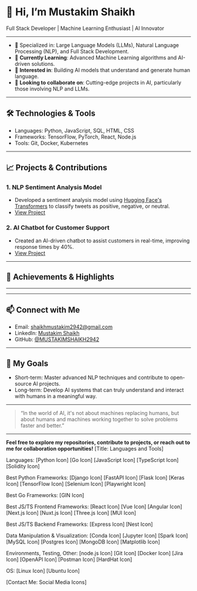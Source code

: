 # 👋 Hi, I’m Mustakim Shaikh

Full Stack Developer | Machine Learning Enthusiast | AI Innovator

---

- 🌟 Specialized in: Large Language Models (LLMs), Natural Language Processing (NLP), and Full Stack Development.
- 🌱 **Currently Learning**: Advanced Machine Learning algorithms and AI-driven solutions.
- 👀 **Interested in**: Building AI models that understand and generate human language.
- 💞️ **Looking to collaborate on**: Cutting-edge projects in AI, particularly those involving NLP and LLMs.

---

## 🛠️ Technologies & Tools
- Languages: Python, JavaScript, SQL, HTML, CSS
- Frameworks: TensorFlow, PyTorch, React, Node.js
- Tools: Git, Docker, Kubernetes

---

## 📈 Projects & Contributions
### 1. NLP Sentiment Analysis Model
- Developed a sentiment analysis model using [Hugging Face's Transformers](https://github.com/huggingface/transformers) to classify tweets as positive, negative, or neutral.
- [View Project](https://github.com/MUSTAKIMSHAIKH2942/Sentiment-Analysis-Model)

### 2. AI Chatbot for Customer Support
- Created an AI-driven chatbot to assist customers in real-time, improving response times by 40%.
- [View Project](https://github.com/MUSTAKIMSHAIKH2942/AI-Chatbot)

---

## 🌟 Achievements & Highlights
---


---

## 📫 Connect with Me
- Email: shaikhmustakim2942@gmail.com
- LinkedIn: [Mustakim Shaikh](https://www.linkedin.com/in/mustakimshaikh2942)
- GitHub: [@MUSTAKIMSHAIKH2942](https://github.com/MUSTAKIMSHAIKH2942)

---

## 🎯 My Goals
- Short-term: Master advanced NLP techniques and contribute to open-source AI projects.
- Long-term: Develop AI systems that can truly understand and interact with humans in a meaningful way.

---

> “In the world of AI, it's not about machines replacing humans, but about humans and machines working together to solve problems faster and better.”

---

**Feel free to explore my repositories, contribute to projects, or reach out to me for collaboration opportunities!**
[Title: Languages and Tools]

Languages:
[Python Icon] [Go Icon] [JavaScript Icon] [TypeScript Icon] [Solidity Icon]

Best Python Frameworks:
[Django Icon] [FastAPI Icon] [Flask Icon] [Keras Icon] [TensorFlow Icon] [Selenium Icon] [Playwright Icon]

Best Go Frameworks:
[GIN Icon]

Best JS/TS Frontend Frameworks:
[React Icon] [Vue Icon] [Angular Icon] [Next.js Icon] [Nuxt.js Icon] [Three.js Icon] [MUI Icon]

Best JS/TS Backend Frameworks:
[Express Icon] [Nest Icon]

Data Manipulation & Visualization:
[Conda Icon] [Jupyter Icon] [Spark Icon] [MySQL Icon] [Postgres Icon] [MongoDB Icon] [Matplotlib Icon]

Environments, Testing, Other:
[node.js Icon] [Git Icon] [Docker Icon] [Jira Icon] [OpenAPI Icon] [Postman Icon] [HardHat Icon]

OS:
[Linux Icon] [Ubuntu Icon]

[Contact Me: Social Media Icons]
